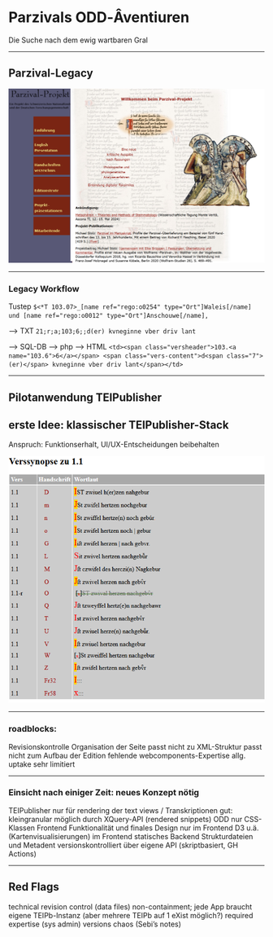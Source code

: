 # Parzivals ODD‑Âventiuren

Die Suche nach dem ewig wartbaren Gral

---

## Parzival-Legacy

![legacy-Parzival-Screenshot](/img/image.png)

<style>
    .slide img {
        max-height: 500px;        
    }
</style>

<!-- etwas über die Wichtigkeit des Projekts sagen, wie lange es schon läuft. Dass da über Jahre verschiedene Leute daran gearbeitet haben -->
---
### Legacy Workflow

Tustep
`$<*T 103.07>_[name ref="rego:o0254" type="Ort"]Waleis[/name] und [name ref="rego:o0012" type="Ort"]Anschouwe[/name],`

--> TXT
`21;r;a;103;6;;d(er) kvneginne vber driv lant`

--> SQL-DB --> php --> HTML
`<td><span class="versheader">103.<a name="103.6">6</a></span> <span class="vers-content">d<span class="7">(er)</span> kvneginne vber driv lant</span></td>`

---

## Pilotanwendung TEIPublisher

erste Idee: klassischer TEIPublisher-Stack
---
Anspruch: Funktionserhalt, UI/UX-Entscheidungen beibehalten

![verssynopse](/img/synopsis.png)

---

### roadblocks:

Revisionskontrolle
Organisation der Seite
passt nicht zu XML-Struktur
passt nicht zum Aufbau der Edition
fehlende webcomponents-Expertise
allg. uptake sehr limitiert

---

### Einsicht nach einiger Zeit: neues Konzept nötig

TEIPublisher nur für rendering der text views / Transkriptionen
gut: kleingranular möglich durch XQuery-API (rendered snippets)
ODD nur CSS-Klassen
Frontend
Funktionalität und finales Design nur im Frontend
D3 u.ä. (Kartenvisualisierungen) im Frontend
statisches Backend
Strukturdateien und Metadent versionskontrolliert über eigene API (skriptbasiert, GH Actions)

---

## Red Flags

technical
revision control (data files)
non-containment; jede App braucht eigene TEIPb-Instanz (aber mehrere TEIPb auf 1 eXist möglich?)
required expertise (sys admin)
versions chaos (Sebi’s notes)
